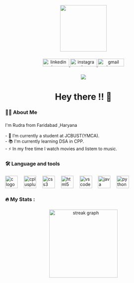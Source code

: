 <div align="center">
  <img height="150" src="https://camo.githubusercontent.com/62da68eb62b1e5f175f7d1f0191dd89a653d7908feb22d37d4a0ab07365d6791/68747470733a2f2f6d656469612e67697068792e636f6d2f6d656469612f4d3967624264396e6244724f5475314d71782f67697068792e676966"  />
</div>

###

<div align="center">
 
  <a href = "https://www.linkedin.com/in/rudra-pratap-singh-99650425a/"> <img src="https://raw.githubusercontent.com/maurodesouza/profile-readme-generator/master/src/assets/icons/social/linkedin/default.svg" width="85" height="25" alt="linkedin logo"  /> </a>
  <a href = "https://www.instagram.com/rudra_pratap_252/">   <img src="https://raw.githubusercontent.com/maurodesouza/profile-readme-generator/master/src/assets/icons/social/instagram/default.svg" width="85" height="25" alt="instagram logo"  /> </a>
<a href = "mailto:rudrapratap24apr@gmail.com"> <img src="https://raw.githubusercontent.com/maurodesouza/profile-readme-generator/master/src/assets/icons/social/gmail/default.svg" width="85" height="25" alt="gmail logo"  /> </a>
  
</div>

###

<div align="center">
  <img src="https://visitor-badge.laobi.icu/badge?page_id=RudraPratap24.RudraPratap24&"  />
</div>

###

<h1 align="center">Hey there !! 👋</h1>

###

<h3 align="left">👩‍💻  About Me</h3>

###

<p align="left">I'm Rudra from Faridabad ,Haryana<br><br>- 🔭 I’m currently a student at JCBUST(YMCA).<br>- 📚 I'm currently learning DSA in CPP.<br>- ⚡ In my free time I watch movies and listem to music.</p>

###

<h3 align="left">🛠 Language and tools</h3>

###

<div align="left">
  <img src="https://cdn.jsdelivr.net/gh/devicons/devicon/icons/c/c-original.svg" height="40" alt="c logo"  />
  <img width="12" />
  <img src="https://cdn.jsdelivr.net/gh/devicons/devicon/icons/cplusplus/cplusplus-original.svg" height="40" alt="cplusplus logo"  />
  <img width="12" />
  <img src="https://cdn.jsdelivr.net/gh/devicons/devicon/icons/css3/css3-original.svg" height="40" alt="css3 logo"  />
  <img width="12" />
  <img src="https://cdn.jsdelivr.net/gh/devicons/devicon/icons/html5/html5-original.svg" height="40" alt="html5 logo"  />
  <img width="12" />
  <img src="https://cdn.jsdelivr.net/gh/devicons/devicon/icons/vscode/vscode-original.svg" height="40" alt="vscode logo"  />
  <img width="12" />
  <img src="https://cdn.jsdelivr.net/gh/devicons/devicon/icons/java/java-original.svg" height="40" alt="java logo"  />
  <img width="12" />
  <img src="https://cdn.jsdelivr.net/gh/devicons/devicon/icons/python/python-original.svg" height="40" alt="python logo"  />
</div>

###

<h3 align="left">🔥   My Stats :</h3>

###

<div align="center">
  <img src="https://streak-stats.demolab.com?user=RudraPratap24&locale=en&mode=daily&theme=dark&hide_border=false&border_radius=5&order=3" height="220" alt="streak graph"  />
</div>

###
